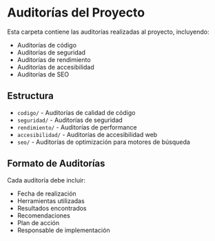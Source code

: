 # Auditorías del Proyecto

Esta carpeta contiene las auditorías realizadas al proyecto, incluyendo:

- Auditorías de código
- Auditorías de seguridad
- Auditorías de rendimiento
- Auditorías de accesibilidad
- Auditorías de SEO

## Estructura

- `codigo/` - Auditorías de calidad de código
- `seguridad/` - Auditorías de seguridad
- `rendimiento/` - Auditorías de performance
- `accesibilidad/` - Auditorías de accesibilidad web
- `seo/` - Auditorías de optimización para motores de búsqueda

## Formato de Auditorías

Cada auditoría debe incluir:
- Fecha de realización
- Herramientas utilizadas
- Resultados encontrados
- Recomendaciones
- Plan de acción
- Responsable de implementación